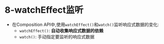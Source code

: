 # 8-watchEffect监听

- 在Composition API中,使用`watchEffect()`和`watch()`监听响应式数据的变化:
  - `watchEffect()`: **自动收集响应式数据的依赖**
  - `watch()`: 手动指定要监听的响应式数据